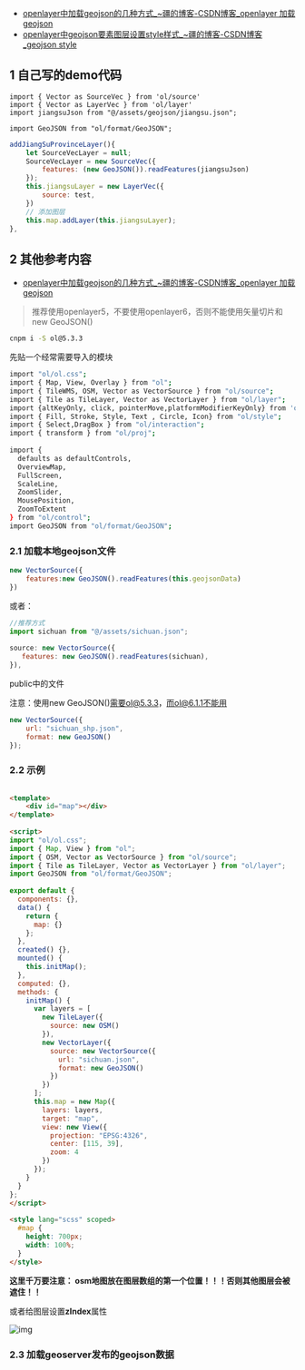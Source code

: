 - [openlayer中加载geojson的几种方式_~疆的博客-CSDN博客_openlayer 加载geojson](https://blog.csdn.net/qq_40323256/article/details/107817399)
- [openlayer中geojson要素图层设置style样式_~疆的博客-CSDN博客_geojson style](https://blog.csdn.net/qq_40323256/article/details/108237626)

## 1 自己写的demo代码

```
import { Vector as SourceVec } from 'ol/source'
import { Vector as LayerVec } from 'ol/layer'
import jiangsuJson from "@/assets/geojson/jiangsu.json";

import GeoJSON from "ol/format/GeoJSON";
```

```js
addJiangSuProvinceLayer(){
    let SourceVecLayer = null;
    SourceVecLayer = new SourceVec({
        features: (new GeoJSON()).readFeatures(jiangsuJson)
    });
    this.jiangsuLayer = new LayerVec({
        source: test,
    })
    // 添加图层
    this.map.addLayer(this.jiangsuLayer);
},
```

## 2 其他参考内容

- [openlayer中加载geojson的几种方式_~疆的博客-CSDN博客_openlayer 加载geojson](https://blog.csdn.net/qq_40323256/article/details/107817399)

> 推荐使用openlayer5，不要使用openlayer6，否则不能使用矢量切片和new GeoJSON()

```bash
cnpm i -S ol@5.3.3
```

先贴一个经常需要导入的模块 

```bash
import "ol/ol.css";
import { Map, View, Overlay } from "ol";
import { TileWMS, OSM, Vector as VectorSource } from "ol/source";
import { Tile as TileLayer, Vector as VectorLayer } from "ol/layer";
import {altKeyOnly, click, pointerMove,platformModifierKeyOnly} from 'ol/events/condition';
import { Fill, Stroke, Style, Text , Circle, Icon} from "ol/style";
import { Select,DragBox } from "ol/interaction";
import { transform } from "ol/proj";
 
import {
  defaults as defaultControls,
  OverviewMap,
  FullScreen,
  ScaleLine,
  ZoomSlider,
  MousePosition,
  ZoomToExtent
} from "ol/control";
import GeoJSON from "ol/format/GeoJSON";
```

### 2.1 加载本地geojson文件

```js
new VectorSource({
    features:new GeoJSON().readFeatures(this.geojsonData)
})
```

或者：

```js
//推荐方式
import sichuan from "@/assets/sichuan.json";
 
source: new VectorSource({
   features: new GeoJSON().readFeatures(sichuan),
}),
```

public中的文件

注意：使用new GeoJSON()需要ol@5.3.3，而ol@6.1.1不能用

```js
new VectorSource({
    url: "sichuan_shp.json",
    format: new GeoJSON()
});
```

### 2.2 示例

```html
 
<template>
    <div id="map"></div>
</template>
 
<script>
import "ol/ol.css";
import { Map, View } from "ol";
import { OSM, Vector as VectorSource } from "ol/source";
import { Tile as TileLayer, Vector as VectorLayer } from "ol/layer";
import GeoJSON from "ol/format/GeoJSON";
 
export default {
  components: {},
  data() {
    return {
      map: {}
    };
  },
  created() {},
  mounted() {
    this.initMap();
  },
  computed: {},
  methods: {
    initMap() {
      var layers = [
        new TileLayer({
          source: new OSM()
        }),
        new VectorLayer({
          source: new VectorSource({
            url: "sichuan.json",
            format: new GeoJSON()
          })
        })
      ];
      this.map = new Map({
        layers: layers,
        target: "map",
        view: new View({
          projection: "EPSG:4326",
          center: [115, 39],
          zoom: 4
        })
      });
    }
  }
};
</script>
 
<style lang="scss" scoped>
  #map {
    height: 700px;
    width: 100%;
  }
</style>
```

**这里千万要注意： osm地图放在图层数组的第一个位置！！！否则其他图层会被遮住！！**

或者给图层设置**zIndex**属性

![img](https://img-blog.csdnimg.cn/20200825193050824.png?x-oss-process=image/watermark,type_ZmFuZ3poZW5naGVpdGk,shadow_10,text_aHR0cHM6Ly9ibG9nLmNzZG4ubmV0L3FxXzQwMzIzMjU2,size_16,color_FFFFFF,t_70)

### 2.3 加载geoserver发布的geojson数据

